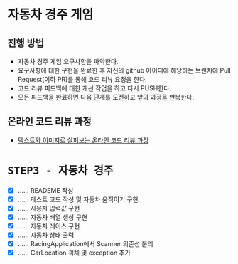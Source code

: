 # 자동차 경주 게임
## 진행 방법
* 자동차 경주 게임 요구사항을 파악한다.
* 요구사항에 대한 구현을 완료한 후 자신의 github 아이디에 해당하는 브랜치에 Pull Request(이하 PR)를 통해 코드 리뷰 요청을 한다.
* 코드 리뷰 피드백에 대한 개선 작업을 하고 다시 PUSH한다.
* 모든 피드백을 완료하면 다음 단계를 도전하고 앞의 과정을 반복한다.

## 온라인 코드 리뷰 과정
* [텍스트와 이미지로 살펴보는 온라인 코드 리뷰 과정](https://github.com/next-step/nextstep-docs/tree/master/codereview)

# `STEP3 - 자동차 경주`
- [X] ...... READEME 작성
- [X] ...... 테스트 코드 작성 및 자동차 움직이기 구현
- [X] ...... 사용자 입력값 구현
- [X] ...... 자동차 배열 생성 구현
- [X] ...... 자동차 레이스 구현
- [X] ...... 자동차 상태 출력
- [X] ...... RacingApplication에서 Scanner 의존성 분리
- [X] ...... CarLocation 객체 및 exception 추가